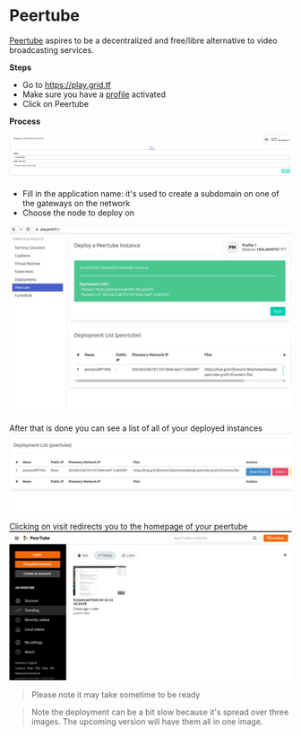 # Peertube

[Peertube](https://joinpeertube.org/) aspires to be a decentralized and free/libre alternative to video broadcasting services.

__Steps__ 

- Go to https://play.grid.tf
- Make sure you have a [profile](weblets_profile_manager) activated
- Click on Peertube


__Process__ 

![](img/weblet_peertube1.png)

- Fill in the application name: it's used to create a subdomain on one of the gateways on the network
- Choose the node to deploy on

![](img/weblet_peertube_deployed.jpg)

After that is done you can see a list of all of your deployed instances
![](img/weblet_peertube2.png)

Clicking on visit redirects you to the homepage of your peertube
![](img/weblet_peertube_instance.png)

> Please note it may take sometime to be ready

> Note the deployment can be a bit slow because it's spread over three images. The upcoming version will have them all in one image.